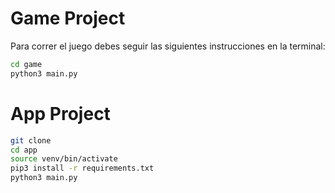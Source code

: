 # Game Project

Para correr el juego debes seguir las siguientes instrucciones en la terminal:

```sh
cd game
python3 main.py 
```


# App Project 

```sh
git clone
cd app
source venv/bin/activate
pip3 install -r requirements.txt
python3 main.py
```